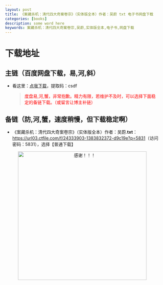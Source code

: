 ```yaml
---
layout: post
title: 《案藏杀机：清代四大奇案卷宗》（实体版全本）作者：吴蔚 txt 电子书网盘下载
categories: [books]
description: some word here
keywords: 案藏杀机：清代四大奇案卷宗,吴蔚,实体版全本,电子书,网盘下载
---
```


# 下载地址

## 主链（百度网盘下载，易,河,斜）

- 看这里：[点我下载](https://pan.baidu.com/s/1iMXUbSbtZQZjDcqDmnWUyw?pwd=csdf)，提取码：csdf

  > <p style="color:red" >度盘易,河,蟹，非常抱歉。精力有限，若维护不及时，可以选择下面稳定的备链下载。（或留言让博主补链）</p>

## 备链（防,河,蟹，速度稍慢，但下载稳定啊）

- 《案藏杀机：清代四大奇案卷宗》（实体版全本）作者：吴蔚.**txt**：<https://url03.ctfile.com/f/24333903-1383832372-d9c19e?p=5831>（访问密码：5831），选择【普通下载】

<div align="center"><img src="https://pic.imgdb.cn/item/6707df6bd29ded1a8ce37031.gif" alt="感谢！！！" width="420px" height="auto"/></div>
